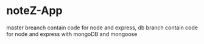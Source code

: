# noteZ-App
master breanch contain code for  node and express,
db branch contain code for node and express with mongoDB and mongoose
